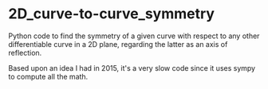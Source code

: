 # 2D_curve-to-curve_symmetry
Python code to find the symmetry of a given curve with respect to any other differentiable curve in a 2D plane, regarding the latter as an axis of reflection.

Based upon an idea I had in 2015, it's a very slow code since it uses sympy to compute all the math.
